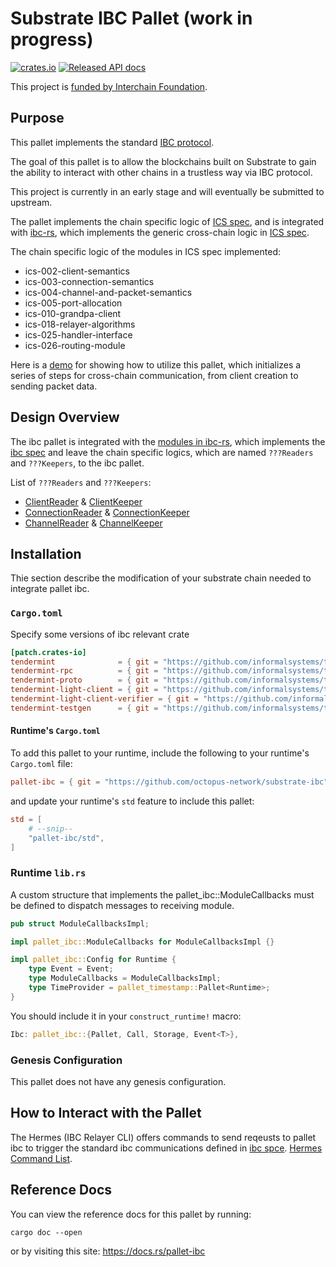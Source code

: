 # Substrate IBC Pallet (work in progress)
[![crates.io](https://img.shields.io/crates/v/pallet-ibc.svg)](https://crates.io/crates/pallet-ibc)
[![Released API docs](https://docs.rs/pallet-ibc/badge.svg)](https://docs.rs/pallet-ibc)

This project is [funded by Interchain Foundation](https://interchain-io.medium.com/ibc-on-substrate-with-cdot-a7025e521028).

## Purpose

This pallet implements the standard [IBC protocol](https://github.com/cosmos/ics).

The goal of this pallet is to allow the blockchains built on Substrate to gain the ability to interact with other chains in a trustless way via IBC protocol.

This project is currently in an early stage and will eventually be submitted to upstream.

The pallet implements the chain specific logic of [ICS spec](https://github.com/cosmos/ibc/tree/ee71d0640c23ec4e05e924f52f557b5e06c1d82f),  and is integrated with [ibc-rs](https://github.com/informalsystems/ibc-rs), which implements the generic cross-chain logic in [ICS spec](https://github.com/cosmos/ibc/tree/ee71d0640c23ec4e05e924f52f557b5e06c1d82f).

The chain specific logic of the modules in ICS spec implemented:
* ics-002-client-semantics
* ics-003-connection-semantics
* ics-004-channel-and-packet-semantics
* ics-005-port-allocation
* ics-010-grandpa-client
* ics-018-relayer-algorithms
* ics-025-handler-interface
* ics-026-routing-module

Here is a [demo](~~https://github.com/cdot-network/ibc-demo~~) for showing how to utilize this pallet, which initializes a series of steps for cross-chain communication, from client creation to sending packet data.

## Design Overview
The ibc pallet is integrated with the [modules in ibc-rs](https://github.com/octopus-network/ibc-rs/tree/b98094a57620d0b3d9f8d2caced09abfc14ab00f/modules), which implements the [ibc spec](https://github.com/cosmos/ibc/tree/7046202b645c65b1a2b7f293312bca5d651a13a4/spec) and leave the chain specific logics, which are named `???Readers` and `???Keepers`, to the ibc pallet.

List of `???Readers` and `???Keepers`:
* [ClientReader](https://github.com/octopus-network/ibc-rs/blob/b98094a57620d0b3d9f8d2caced09abfc14ab00f/modules/src/ics02_client/context.rs?_pjax=%23js-repo-pjax-container%2C%20div%5Bitemtype%3D%22http%3A%2F%2Fschema.org%2FSoftwareSourceCode%22%5D%20main%2C%20%5Bdata-pjax-container%5D#L14) & [ClientKeeper](https://github.com/octopus-network/ibc-rs/blob/b98094a57620d0b3d9f8d2caced09abfc14ab00f/modules/src/ics02_client/context.rs?_pjax=%23js-repo-pjax-container%2C%20div%5Bitemtype%3D%22http%3A%2F%2Fschema.org%2FSoftwareSourceCode%22%5D%20main%2C%20%5Bdata-pjax-container%5D#L29)
* [ConnectionReader](https://github.com/octopus-network/ibc-rs/blob/b98094a57620d0b3d9f8d2caced09abfc14ab00f/modules/src/ics03_connection/context.rs?_pjax=%23js-repo-pjax-container%2C%20div%5Bitemtype%3D%22http%3A%2F%2Fschema.org%2FSoftwareSourceCode%22%5D%20main%2C%20%5Bdata-pjax-container%5D#L17) & [ConnectionKeeper](https://github.com/octopus-network/ibc-rs/blob/b98094a57620d0b3d9f8d2caced09abfc14ab00f/modules/src/ics03_connection/context.rs?_pjax=%23js-repo-pjax-container%2C%20div%5Bitemtype%3D%22http%3A%2F%2Fschema.org%2FSoftwareSourceCode%22%5D%20main%2C%20%5Bdata-pjax-container%5D#L67)
* [ChannelReader](https://github.com/octopus-network/ibc-rs/blob/b98094a57620d0b3d9f8d2caced09abfc14ab00f/modules/src/ics04_channel/context.rs?_pjax=%23js-repo-pjax-container%2C%20div%5Bitemtype%3D%22http%3A%2F%2Fschema.org%2FSoftwareSourceCode%22%5D%20main%2C%20%5Bdata-pjax-container%5D#L20) & [ChannelKeeper](https://github.com/octopus-network/ibc-rs/blob/b98094a57620d0b3d9f8d2caced09abfc14ab00f/modules/src/ics04_channel/context.rs?_pjax=%23js-repo-pjax-container%2C%20div%5Bitemtype%3D%22http%3A%2F%2Fschema.org%2FSoftwareSourceCode%22%5D%20main%2C%20%5Bdata-pjax-container%5D#L82)



## Installation
Thie section describe the modification of your substrate chain needed to integrate pallet ibc.

### `Cargo.toml`
Specify some versions of ibc relevant crate
```toml
[patch.crates-io]
tendermint              = { git = "https://github.com/informalsystems/tendermint-rs", branch = "v0.23.x" }
tendermint-rpc          = { git = "https://github.com/informalsystems/tendermint-rs", branch = "v0.23.x" }
tendermint-proto        = { git = "https://github.com/informalsystems/tendermint-rs", branch = "v0.23.x" }
tendermint-light-client = { git = "https://github.com/informalsystems/tendermint-rs", branch = "v0.23.x" }
tendermint-light-client-verifier = { git = "https://github.com/informalsystems/tendermint-rs", branch = "v0.23.x" }
tendermint-testgen      = { git = "https://github.com/informalsystems/tendermint-rs", branch = "v0.23.x" }
```

#### Runtime's `Cargo.toml`
To add this pallet to your runtime, include the following to your runtime's `Cargo.toml` file:

```TOML
pallet-ibc = { git = "https://github.com/octopus-network/substrate-ibc", branch = "master", default-features = false}
```

and update your runtime's `std` feature to include this pallet:

```TOML
std = [
    # --snip--
    "pallet-ibc/std",
]
```

### Runtime `lib.rs`
A custom structure that implements the pallet_ibc::ModuleCallbacks must be defined to dispatch messages to receiving module.
```rust
pub struct ModuleCallbacksImpl;

impl pallet_ibc::ModuleCallbacks for ModuleCallbacksImpl {}

impl pallet_ibc::Config for Runtime {
    type Event = Event;
    type ModuleCallbacks = ModuleCallbacksImpl;
    type TimeProvider = pallet_timestamp::Pallet<Runtime>;
}
```

You should include it in your `construct_runtime!` macro:

```rust
Ibc: pallet_ibc::{Pallet, Call, Storage, Event<T>},
```

### Genesis Configuration

This pallet does not have any genesis configuration.

## How to Interact with the Pallet
The Hermes (IBC Relayer CLI) offers commands to send reqeusts to pallet ibc to trigger the standard ibc communications defined in [ibc spce](https://github.com/cosmos/ibc/tree/ee71d0640c23ec4e05e924f52f557b5e06c1d82f/spec). 
[Hermes Command List](https://hermes.informal.systems/commands/raw/index.html).

## Reference Docs

You can view the reference docs for this pallet by running:

```
cargo doc --open
```

or by visiting this site: https://docs.rs/pallet-ibc